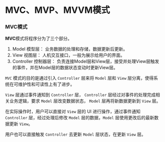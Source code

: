 # MVC、MVP、MVVM模式

### MVC模式
**MVC**模式将程序分为了三个部分。
1. Model 模型层： 业务数据的处理和存储，数据更新后更新。
2. View 视图层： 人机交互接口，一般为展示给用户的界面。
3. Controller 控制器层： 负责连接Model层和View层，接受并处理View层触发的事件，并在Model层的数据状态变动时更新View层。

`MVC` 模式的目的是通过引入 `Controller` 层来将 `Model` 层和 `View` 层分离，使得系统在可维护性和可读性上有了进步。

`View` 层通过事件通知到 `Controller` 层， `Controller` 层经过对事件的处理完成相关业务逻辑，要求 `Model` 层改变数据状态， `Model` 层再将新数据更新到 `View` 层。


在实际操作时，用户可以直接对 `View` 层的 UI 进行操作，通过事件通知 `Controller` 层，经过处理后修改 `Model` 层的数据，`Model` 层使用更改后的最新数据更新 `View`。


用户也可以直接触发 `Controller` 去更新 `Model` 层状态，在更新 `View` 层。